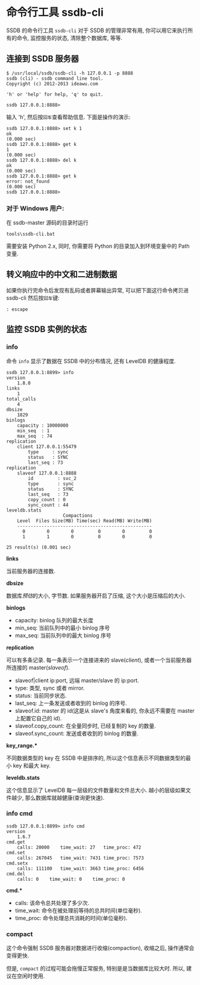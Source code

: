 # 命令行工具 ssdb-cli

SSDB 的命令行工具 ```ssdb-cli``` 对于 SSDB 的管理非常有用, 你可以用它来执行所有的命令, 监控服务的状态, 清除整个数据库, 等等.

## 连接到 SSDB 服务器

	$ /usr/local/ssdb/ssdb-cli -h 127.0.0.1 -p 8888
    ssdb (cli) - ssdb command line tool.
    Copyright (c) 2012-2013 ideawu.com
    
	'h' or 'help' for help, 'q' to quit.
    
	ssdb 127.0.0.1:8888>

输入 'h', 然后按```回车```查看帮助信息. 下面是操作的演示:

	ssdb 127.0.0.1:8888> set k 1
    ok
    (0.000 sec)
    ssdb 127.0.0.1:8888> get k
    1
    (0.000 sec)
    ssdb 127.0.0.1:8888> del k
    ok
    (0.000 sec)
    ssdb 127.0.0.1:8888> get k
    error: not_found
    (0.000 sec)
    ssdb 127.0.0.1:8888>

### 对于 <span class="label label-info">Windows</span> 用户:

在 ssdb-master 源码的目录时运行

	tools\ssdb-cli.bat

需要安装 Python 2.x, 同时, 你需要将 Python 的目录加入到环境变量中的 Path 变量.

## 转义响应中的中文和二进制数据

如果你执行完命令后发现有乱码或者屏幕输出异常, 可以把下面这行命令拷贝进 ssdb-cli 然后按`回车`键:

	: escape

## 监控 SSDB 实例的状态

### info

命令 ```info``` 显示了数据在 SSDB 中的分布情况, 还有 LevelDB 的健康程度.

	ssdb 127.0.0.1:8899> info
	version
	    1.8.0
	links
	    1
	total_calls
	    4
	dbsize
	    1829
	binlogs
        capacity : 10000000
        min_seq  : 1
        max_seq  : 74
	replication
	    client 127.0.0.1:55479
	        type     : sync
	        status   : SYNC
	        last_seq : 73
	replication
	    slaveof 127.0.0.1:8888
	        id         : svc_2
	        type       : sync
	        status     : SYNC
	        last_seq   : 73
	        copy_count : 0
	        sync_count : 44
	leveldb.stats
	                     Compactions
	    Level  Files Size(MB) Time(sec) Read(MB) Write(MB)
	    --------------------------------------------------
	      0        0        0         0        0         0
	      1        1        0         0        0         0
	
	25 result(s) (0.001 sec)

__links__

当前服务器的连接数.

__dbsize__

数据库*预估*的大小, 字节数. 如果服务器开启了压缩, 这个大小是压缩后的大小.

__binlogs__

* capacity: binlog 队列的最大长度
* min_seq: 当前队列中的最小 binlog 序号
* max_seq: 当前队列中的最大 binlog 序号

__replication__

可以有多条记录. 每一条表示一个连接进来的 slave(*client*), 或者一个当前服务器所连接的 master(*slaveof*).

* slaveof|client ip:port, 远端 master/slave 的 ip:port.
* type: 类型, sync 或者 mirror.
* status: 当前同步状态.
* last_seq: 上一条发送或者收到的 binlog 的序号.
* slaveof.id: master 的 id(这是从 slave's 角度来看的, 你永远不需要在 master 上配置它自己的 id).
* slaveof.copy_count: 在全量同步时, 已经复制的 key 的数量.
* slaveof.sync_count: 发送或者收到的 binlog 的数量.

__key\_range.*__

不同数据类型的 key 在 SSDB 中是排序的, 所以这个信息表示不同数据类型的最小 key 和最大 key.

__leveldb.stats__

这个信息显示了 LevelDB 每一层级的文件数量和文件总大小. 越小的层级如果文件越少, 那么数据库就越健康(查询更快速).

### info cmd

	ssdb 127.0.0.1:8899> info cmd
	version
		1.6.7
	cmd.get
		calls: 20000	time_wait: 27	time_proc: 472
	cmd.set
		calls: 267045	time_wait: 7431	time_proc: 7573
	cmd.setx
		calls: 111100	time_wait: 3663	time_proc: 6456
	cmd.del
		calls: 0	time_wait: 0	time_proc: 0

__cmd.*__

* calls: 该命令总共处理了多少次.
* time_wait: 命令在被处理前等待的总共时间(单位毫秒).
* time_proc: 命令处理总共消耗的时间(单位毫秒).

### compact

这个命令强制 SSDB 服务器对数据进行收缩(compaction), 收缩之后, 操作通常会变得更快.

但是, ```compact``` 的过程可能会拖慢正常服务, 特别是是当数据库比较大时. 所以, 建议在空闲时使用.
